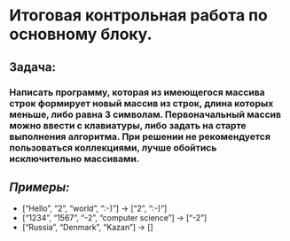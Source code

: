# **Итоговая контрольная работа по основному блоку.**
## **Задача**: 
### Написать программу, которая из имеющегося массива строк формирует новый массив из строк, длина которых меньше, либо равна 3 символам. Первоначальный массив можно ввести с клавиатуры, либо задать на старте выполнения алгоритма. При решении не рекомендуется пользоваться коллекциями, лучше обойтись исключительно массивами.
## *Примеры:*
+ [“Hello”, “2”, “world”, “:-)”] → [“2”, “:-)”]
+ [“1234”, “1567”, “-2”, “computer science”] → [“-2”]
+ [“Russia”, “Denmark”, “Kazan”] → []

